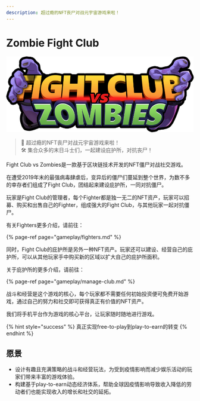 ```yaml
---
description: 超过瘾的NFT丧尸对战元宇宙游戏来啦！
---
```


# Zombie Fight Club

![](.gitbook/assets/001-logo.png)

> 🧟 超过瘾的NFT丧尸对战元宇宙游戏来啦！  
> 🛠 集合众多的末日斗士们，一起建设庇护所，对抗丧尸！

Fight Club vs Zombies是一款基于区块链技术开发的NFT僵尸对战社交游戏。

在遭受2019年末的最强病毒肆虐后，变异后的僵尸们蔓延到整个世界，为数不多的幸存者们组成了Fight Club，团结起来建设庇护所，一同对抗僵尸。

玩家是Fight Club的管理者，每个Fighter都是独一无二的NFT资产，玩家可以招募、购买和出售自己的Fighter，组成强大的Fight Club，与其他玩家一起对抗僵尸。

有关Fighters更多介绍，请前往：

{% page-ref page="gameplay/fighters.md" %}

同时，Fight Club的庇护所是另外一种NFT资产。玩家还可以建设、经营自己的庇护所，可以从其他玩家手中购买新的区域以扩大自己的庇护所面积。

关于庇护所的更多介绍，请前往：

{% page-ref page="gameplay/manage-club.md" %}

战斗和经营是这个游戏的核心，每个玩家都不需要任何初始投资便可免费开始游戏，通过自己的努力和社交即可获得真正有价值的NFT资产。

我们将手机平台作为游戏的核心平台，让玩家随时随地进行游戏。

{% hint style="success" %}
真正实现free-to-play到play-to-earn的转变
{% endhint %}

## 愿景

* 设计有趣且充满策略的战斗和经营玩法，为受到疫情影响而减少娱乐活动的玩家们带来丰富的游戏体验。
* 构建基于play-to-earn动态经济体系，帮助全球因疫情影响导致收入降低的劳动者们也能实现收入的增长和社交的延拓。

